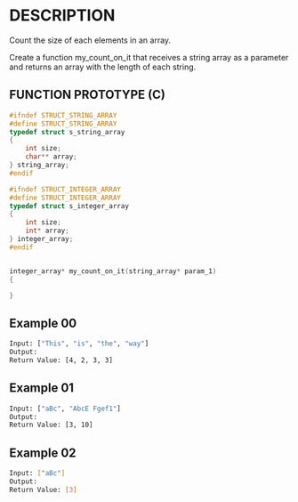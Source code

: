 # DESCRIPTION

Count the size of each elements in an array.

Create a function my_count_on_it that receives a string array as a parameter and returns an array with the length of each string.

## FUNCTION PROTOTYPE (C)

```c
#ifndef STRUCT_STRING_ARRAY
#define STRUCT_STRING_ARRAY
typedef struct s_string_array
{
    int size;
    char** array;
} string_array;
#endif

#ifndef STRUCT_INTEGER_ARRAY
#define STRUCT_INTEGER_ARRAY
typedef struct s_integer_array
{
    int size;
    int* array;
} integer_array;
#endif


integer_array* my_count_on_it(string_array* param_1)
{

}
```

## Example 00
```bash
Input: ["This", "is", "the", "way"]
Output: 
Return Value: [4, 2, 3, 3]
```
## Example 01
```bash
Input: ["aBc", "AbcE Fgef1"]
Output: 
Return Value: [3, 10]
```
## Example 02
```bash
Input: ["aBc"]
Output: 
Return Value: [3]
```